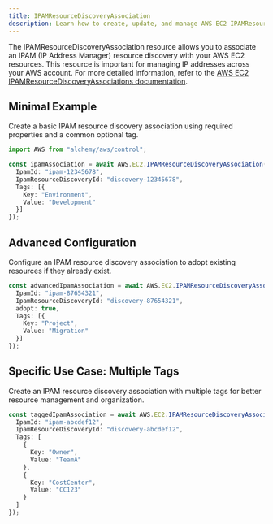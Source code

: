 ```yaml
---
title: IPAMResourceDiscoveryAssociation
description: Learn how to create, update, and manage AWS EC2 IPAMResourceDiscoveryAssociations using Alchemy Cloud Control.
---
```


The IPAMResourceDiscoveryAssociation resource allows you to associate an IPAM (IP Address Manager) resource discovery with your AWS EC2 resources. This resource is important for managing IP addresses across your AWS account. For more detailed information, refer to the [AWS EC2 IPAMResourceDiscoveryAssociations documentation](https://docs.aws.amazon.com/ec2/latest/userguide/).

## Minimal Example

Create a basic IPAM resource discovery association using required properties and a common optional tag.

```ts
import AWS from "alchemy/aws/control";

const ipamAssociation = await AWS.EC2.IPAMResourceDiscoveryAssociation("basicIpamAssociation", {
  IpamId: "ipam-12345678",
  IpamResourceDiscoveryId: "discovery-12345678",
  Tags: [{
    Key: "Environment",
    Value: "Development"
  }]
});
```

## Advanced Configuration

Configure an IPAM resource discovery association to adopt existing resources if they already exist.

```ts
const advancedIpamAssociation = await AWS.EC2.IPAMResourceDiscoveryAssociation("advancedIpamAssociation", {
  IpamId: "ipam-87654321",
  IpamResourceDiscoveryId: "discovery-87654321",
  adopt: true,
  Tags: [{
    Key: "Project",
    Value: "Migration"
  }]
});
```

## Specific Use Case: Multiple Tags

Create an IPAM resource discovery association with multiple tags for better resource management and organization.

```ts
const taggedIpamAssociation = await AWS.EC2.IPAMResourceDiscoveryAssociation("taggedIpamAssociation", {
  IpamId: "ipam-abcdef12",
  IpamResourceDiscoveryId: "discovery-abcdef12",
  Tags: [
    {
      Key: "Owner",
      Value: "TeamA"
    },
    {
      Key: "CostCenter",
      Value: "CC123"
    }
  ]
});
```